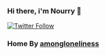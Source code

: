 ### Hi there, i'm Nourry 👋

[![Twitter Follow](https://img.shields.io/twitter/follow/nourryxz?color=1DA1F2&logo=twitter&style=for-the-badge)](https://twitter.com/intent/follow?original_referer=https%3A%2F%2Fgithub.com%NourryX&screen_name=nourryxz)



### Home By [amongloneliness](https://github.comamongloneliness)






<!--
**NourryX/NourryX** is a ✨ _special_ ✨ repository because its `README.md` (this file) appears on your GitHub profile.

Here are some ideas to get you started:

- 🔭 I’m currently working on ...
- 🌱 I’m currently learning ...
- 👯 I’m looking to collaborate on ...
- 🤔 I’m looking for help with ...
- 💬 Ask me about ...
- 📫 How to reach me: ...
- 😄 Pronouns: ...

-->
